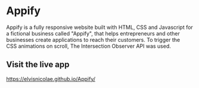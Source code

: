# Appify

Appify is a fully responsive website built with HTML, CSS and Javascript for a fictional business called "Appify", that helps entrepreneurs and other businesses create applications to reach their customers.
To trigger the CSS animations on scroll, The Intersection Observer API was used.

## Visit the live app

https://elvisnicolae.github.io/Appify/
